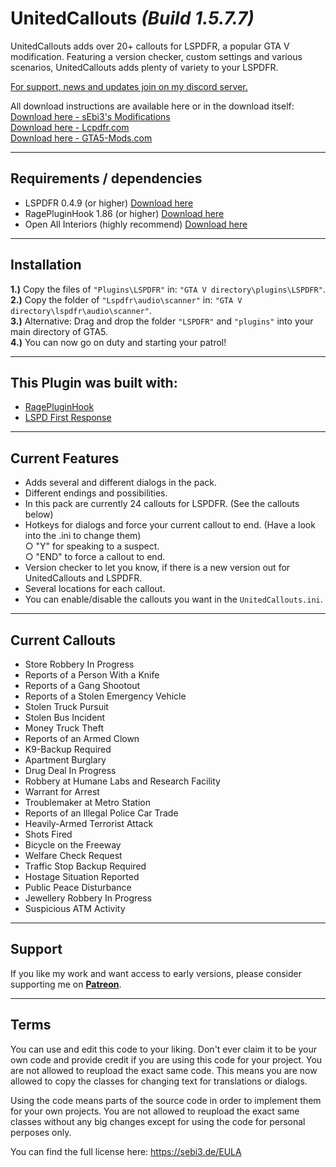 # UnitedCallouts <em>(Build 1.5.7.7)</em>

UnitedCallouts adds over 20+ callouts for LSPDFR, a popular GTA V modification. 
Featuring a version checker, custom settings and various scenarios, UnitedCallouts adds plenty of variety to your LSPDFR.<br>

<a href="https://discord.gg/4pnAXKC">For support, news and updates join on my discord server.</a><br>

All download instructions are available here or in the download itself:<br>
<a href="https://sebi3.de/UnitedCallouts">Download here - sEbi3's Modifications</a><br>
<a href="https://www.lcpdfr.com/files/file/20730-unitedcallouts-robbery-drugs-burglary-more/">Download here - Lcpdfr.com</a><br>
<a href="https://www.gta5-mods.com/scripts/unitedcallouts-lspdfr-plugin">Download here - GTA5-Mods.com</a>

--------
  
 ## Requirements / dependencies
- LSPDFR 0.4.9 (or higher) <a href="https://www.lcpdfr.com/files/file/7792-lspd-first-response">Download here</a>
- RagePluginHook 1.86 (or higher) <a href="https://ragepluginhook.net/Downloads.aspx">Download here</a>
- Open All Interiors (highly recommend) <a href="https://www.gta5-mods.com/scripts/open-all-interiors">Download here</a>

--------
  
 ## Installation
<b>1.)</b> Copy the files of <code>"Plugins\LSPDFR"</code> in: <code>"GTA V directory\plugins\LSPDFR"</code>.<br>
<b>2.)</b> Copy the folder of <code>"Lspdfr\audio\scanner"</code> in: <code>"GTA V directory\lspdfr\audio\scanner"</code>.<br>
<b>3.)</b> Alternative: Drag and drop the folder <code>"LSPDFR"</code> and <code>"plugins"</code> into your main directory of GTA5.<br>
<b>4.)</b> You can now go on duty and starting your patrol!

--------

## This Plugin was built with:
- <a href="https://ragepluginhook.net/Downloads.aspx">RagePluginHook</a>
- <a href="https://www.lcpdfr.com/files/file/7792-lspd-first-response">LSPD First Response</a>

--------

## Current Features
- Adds several and different dialogs in the pack.
- Different endings and possibilities.
- In this pack are currently 24 callouts for LSPDFR. (See the callouts below)
- Hotkeys for dialogs and force your current callout to end. (Have a look into the .ini to change them)
<br>  ○ "Y" for speaking to a suspect.
<br>  ○ "END" to force a callout to end.
- Version checker to let you know, if there is a new version out for UnitedCallouts and LSPDFR.
- Several locations for each callout.
- You can enable/disable the callouts you want in the <code>UnitedCallouts.ini</code>.

--------

## Current Callouts
- Store Robbery In Progress
- Reports of a Person With a Knife
- Reports of a Gang Shootout
- Reports of a Stolen Emergency Vehicle
- Stolen Truck Pursuit
- Stolen Bus Incident
- Money Truck Theft
- Reports of an Armed Clown
- K9-Backup Required
- Apartment Burglary
- Drug Deal In Progress
- Robbery at Humane Labs and Research Facility
- Warrant for Arrest
- Troublemaker at Metro Station
- Reports of an Illegal Police Car Trade
- Heavily-Armed Terrorist Attack
- Shots Fired
- Bicycle on the Freeway
- Welfare Check Request
- Traffic Stop Backup Required
- Hostage Situation Reported
- Public Peace Disturbance
- Jewellery Robbery In Progress
- Suspicious ATM Activity

--------

## Support
If you like my work and want access to early versions, please consider supporting me on [**Patreon**](https://www.patreon.com/sEbi3). 

--------

## Terms
You can use and edit this code to your liking. Don't ever claim it to be your own code and provide credit if you are using this code for your project.
You are not allowed to reupload the exact same code. This means you are now allowed to copy the classes for changing text for translations or dialogs.

Using the code means parts of the source code in order to implement them for your own projects.
You are not allowed to reupload the exact same classes without any big changes except for using the code for personal perposes only.

You can find the full license here: https://sebi3.de/EULA
